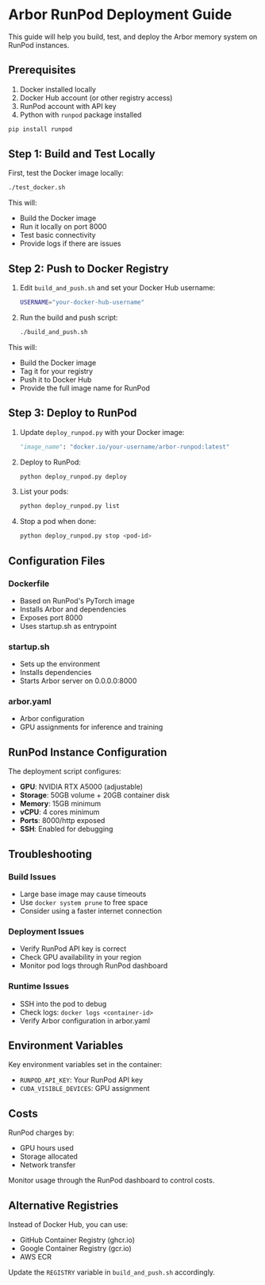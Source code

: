 # Arbor RunPod Deployment Guide

This guide will help you build, test, and deploy the Arbor memory system on RunPod instances.

## Prerequisites

1. Docker installed locally
2. Docker Hub account (or other registry access)
3. RunPod account with API key
4. Python with `runpod` package installed

```bash
pip install runpod
```

## Step 1: Build and Test Locally

First, test the Docker image locally:

```bash
./test_docker.sh
```

This will:
- Build the Docker image
- Run it locally on port 8000
- Test basic connectivity
- Provide logs if there are issues

## Step 2: Push to Docker Registry

1. Edit `build_and_push.sh` and set your Docker Hub username:
   ```bash
   USERNAME="your-docker-hub-username"
   ```

2. Run the build and push script:
   ```bash
   ./build_and_push.sh
   ```

This will:
- Build the Docker image
- Tag it for your registry
- Push it to Docker Hub
- Provide the full image name for RunPod

## Step 3: Deploy to RunPod

1. Update `deploy_runpod.py` with your Docker image:
   ```python
   "image_name": "docker.io/your-username/arbor-runpod:latest"
   ```

2. Deploy to RunPod:
   ```bash
   python deploy_runpod.py deploy
   ```

3. List your pods:
   ```bash
   python deploy_runpod.py list
   ```

4. Stop a pod when done:
   ```bash
   python deploy_runpod.py stop <pod-id>
   ```

## Configuration Files

### Dockerfile
- Based on RunPod's PyTorch image
- Installs Arbor and dependencies
- Exposes port 8000
- Uses startup.sh as entrypoint

### startup.sh
- Sets up the environment
- Installs dependencies
- Starts Arbor server on 0.0.0.0:8000

### arbor.yaml
- Arbor configuration
- GPU assignments for inference and training

## RunPod Instance Configuration

The deployment script configures:
- **GPU**: NVIDIA RTX A5000 (adjustable)
- **Storage**: 50GB volume + 20GB container disk
- **Memory**: 15GB minimum
- **vCPU**: 4 cores minimum
- **Ports**: 8000/http exposed
- **SSH**: Enabled for debugging

## Troubleshooting

### Build Issues
- Large base image may cause timeouts
- Use `docker system prune` to free space
- Consider using a faster internet connection

### Deployment Issues
- Verify RunPod API key is correct
- Check GPU availability in your region
- Monitor pod logs through RunPod dashboard

### Runtime Issues
- SSH into the pod to debug
- Check logs: `docker logs <container-id>`
- Verify Arbor configuration in arbor.yaml

## Environment Variables

Key environment variables set in the container:
- `RUNPOD_API_KEY`: Your RunPod API key
- `CUDA_VISIBLE_DEVICES`: GPU assignment

## Costs

RunPod charges by:
- GPU hours used
- Storage allocated
- Network transfer

Monitor usage through the RunPod dashboard to control costs.

## Alternative Registries

Instead of Docker Hub, you can use:
- GitHub Container Registry (ghcr.io)
- Google Container Registry (gcr.io)
- AWS ECR

Update the `REGISTRY` variable in `build_and_push.sh` accordingly.